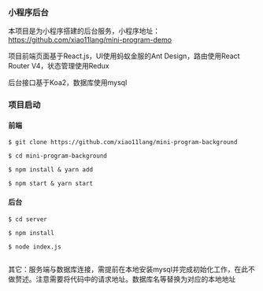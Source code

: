 ### 小程序后台

本项目是为小程序搭建的后台服务，小程序地址：https://github.com/xiao11lang/mini-program-demo

项目前端页面基于React.js，UI使用蚂蚁金服的Ant Design，路由使用React Router V4，状态管理使用Redux

后台接口基于Koa2，数据库使用mysql

### 项目启动

#### 前端

```shell
$ git clone https://github.com/xiao11lang/mini-program-background

$ cd mini-program-background

$ npm install & yarn add 

$ npm start & yarn start 
```

#### 后台

```shell
$ cd server 

$ npm install 

$ node index.js


```

其它：服务端与数据库连接，需提前在本地安装mysql并完成初始化工作，在此不做赘述。注意需要将代码中的请求地址。数据库名等替换为对应的本地地址